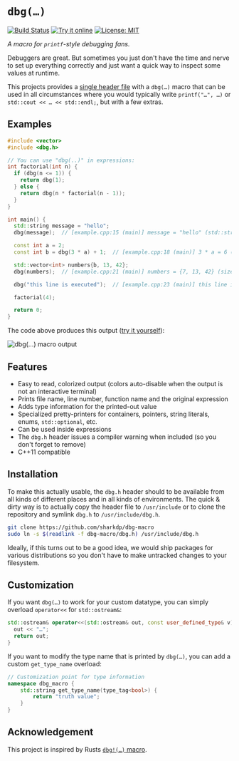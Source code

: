# `dbg(…)`

[![Build Status](https://travis-ci.org/sharkdp/dbg-macro.svg?branch=master)](https://travis-ci.org/sharkdp/dbg-macro) [![Try it online](https://img.shields.io/badge/try-online-f34b7d.svg)](https://repl.it/@sharkdp/dbg-macro-demo) [![License: MIT](https://img.shields.io/badge/license-MIT-blue.svg)](dbg.h)

*A macro for `printf`-style debugging fans.*

Debuggers are great. But sometimes you just don't have the time and nerve to set
up everything correctly and just want a quick way to inspect some values at runtime.

This projects provides a [single header file](dbg.h) with a `dbg(…)`
macro that can be used in all circumstances where you would typically write
`printf("…", …)` or `std::cout << … << std::endl;`, but with a few extras.

## Examples

``` c++
#include <vector>
#include <dbg.h>

// You can use "dbg(..)" in expressions:
int factorial(int n) {
  if (dbg(n <= 1)) {
    return dbg(1);
  } else {
    return dbg(n * factorial(n - 1));
  }
}

int main() {
  std::string message = "hello";
  dbg(message);  // [example.cpp:15 (main)] message = "hello" (std::string)

  const int a = 2;
  const int b = dbg(3 * a) + 1;  // [example.cpp:18 (main)] 3 * a = 6 (int)

  std::vector<int> numbers{b, 13, 42};
  dbg(numbers);  // [example.cpp:21 (main)] numbers = {7, 13, 42} (size: 3) (std::vector<int>)

  dbg("this line is executed");  // [example.cpp:23 (main)] this line is executed

  factorial(4);

  return 0;
}
```

The code above produces this output ([try it yourself](https://repl.it/@sharkdp/dbg-macro-demo)):

![dbg(…) macro output](https://i.imgur.com/NHEYk9A.png)

## Features

 * Easy to read, colorized output (colors auto-disable when the output is not an interactive terminal)
 * Prints file name, line number, function name and the original expression
 * Adds type information for the printed-out value
 * Specialized pretty-printers for containers, pointers, string literals, enums, `std::optional`, etc.
 * Can be used inside expressions
 * The `dbg.h` header issues a compiler warning when included (so you don't forget to remove)
 * C++11 compatible

## Installation

To make this actually usable, the `dbg.h` header should to be available from all kinds of different
places and in all kinds of environments. The quick & dirty way is to actually copy the header file
to `/usr/include` or to clone the repository and symlink `dbg.h` to `/usr/include/dbg.h`.
``` bash
git clone https://github.com/sharkdp/dbg-macro
sudo ln -s $(readlink -f dbg-macro/dbg.h) /usr/include/dbg.h
```
Ideally, if this turns out to be a good idea, we would ship packages for various distributions so
you don't have to make untracked changes to your filesystem.

## Customization

If you want `dbg(…)` to work for your custom datatype, you can simply overload `operator<<` for
`std::ostream&`:
```c++
std::ostream& operator<<(std::ostream& out, const user_defined_type& v) {
  out << "…";
  return out;
}
```

If you want to modify the type name that is printed by `dbg(…)`, you can add a custom
`get_type_name` overload:
```c++
// Customization point for type information
namespace dbg_macro {
    std::string get_type_name(type_tag<bool>) {
        return "truth value";
    }
}
```

## Acknowledgement

This project is inspired by Rusts [`dbg!(…)` macro](https://doc.rust-lang.org/std/macro.dbg.html).
